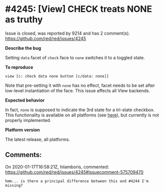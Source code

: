 
#4245: [View] CHECK treats NONE as truthy
================================================================================
Issue is closed, was reported by 9214 and has 2 comment(s).
<https://github.com/red/red/issues/4245>

**Describe the bug**

Setting `data` facet of `check` face to `none` switches it to a toggled state.

**To reproduce**

```red
view [c: check data none button [c/data: none]]
```

Note that pre-setting it with `none` has no effect, facet needs to be set after low-level instantiation of the face. This issue affects all View backends.

**Expected behavior**

In fact, `none` is supposed to indicate the 3rd state for a tri-state checkbox. This functionality is available on all platforms (see [here](https://github.com/red/red/issues/4244#issuecomment-575745396)), but currently is not properly implemented.

**Platform version**

The latest release, all platforms.



Comments:
--------------------------------------------------------------------------------

On 2020-01-17T16:58:21Z, hiiamboris, commented:
<https://github.com/red/red/issues/4245#issuecomment-575709470>

    hmm... is there a principal difference between this and #4244 I'm missing?

